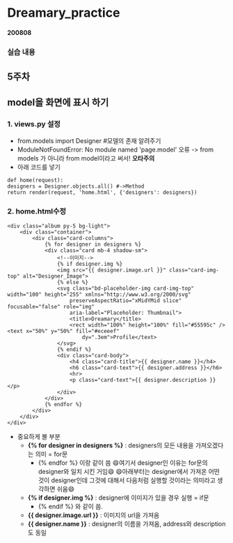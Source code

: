# Dreamary_practice

#### 200808

### 실습 내용

## 5주차

## model을 화면에 표시 하기
### 1. views.py 설정
- from.models import Designer #모델의 존재 알려주기
- ModuleNotFoundError: No module named 'page.model' 오류 -> from models 가 아니라 from model이라고 써서! **오타주의**
- 아래 코드를 넣기
```
def home(request):
designers = Designer.objects.all() #->Method
return render(request, 'home.html', {'designers': designers})
```

### 2. home.html수정
```
<div class="album py-5 bg-light">
    <div class="container">
        <div class="card-columns">
            {% for designer in designers %}
            <div class="card mb-4 shadow-sm">
                <!--이미지-->
                {% if designer.img %}
                <img src="{{ designer.image.url }}" class="card-img-top" alt="Designer_Image">
                {% else %}
                <svg class="bd-placeholder-img card-img-top" width="100" height="255" xmlns="http://www.w3.org/2000/svg"
                    preserveAspectRatio="xMidYMid slice" focusable="false" role="img"
                    aria-label="Placeholder: Thumbnail">
                    <title>Dreamary</title>
                    <rect width="100%" height="100%" fill="#55595c" /><text x="50%" y="50%" fill="#eceeef"
                        dy=".3em">Profile</text>
                </svg>
                {% endif %}
                <div class="card-body">
                    <h4 class="card-title">{{ designer.name }}</h4>
                    <h6 class="card-text">{{ designer.address }}</h6>
                    <hr>
                    <p class="card-text">{{ designer.description }}</p>
                </div>
            </div>
            {% endfor %}
        </div>
    </div>
</div>
```
- 중요하게 볼 부분
  - **{% for designer in designers %}** : designers의 모든 내용을 가져오겠다는 의미 = for문
    - {% endfor %} 이랑 같이 씀
  :smile:여기서 designer인 이유는 for문의 designer와 일치 시킨 거임:smile:
  :smile:아래부터는 designer에서 가져온 어떤 것이 designer인데 그것에 대해서 다음처럼 실행할 것이라는 의미라고 생각하면 쉬움:smile:
  - **{% if designer.img %}** : designer에 이미지가 있을 경우 실행 = if문
    - {% endif %} 와 같이 씀.
  - **{{ designer.image.url }}** : 이미지의 url을 가져옴
  - **{{ designer.name }}** : designer의 이름을 가져옴, address와 description도 동일
